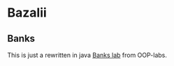 # Bazalii
## Banks
This is just a rewritten in java [Banks lab](https://github.com/Bazalii/OOP-labs/tree/master/Banks) from OOP-labs.


